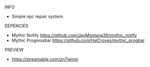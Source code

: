 INFO
- Simple npc repair system.

DEPENCIES
- Mythic Notify https://github.com/JayMontana36/mythic_notify
- Mythic Progressbar https://github.com/HalCroves/mythic_progbar


PREVIEW
- https://streamable.com/zn7wmm
